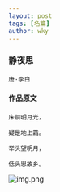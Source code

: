 ```yaml
---
layout: post
tags: [名篇]
author: wky
---
```


### 静夜思
&#8203;``唐·李白``&#8203;
#### 作品原文
```
床前明月光，

疑是地上霜。

举头望明月，

低头思故乡。
```

![img.png](https://xintd.github.io/wky/images/wky/img_2.png)
